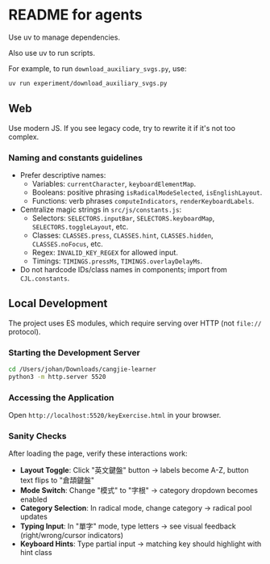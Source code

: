 # README for agents

Use uv to manage dependencies.

Also use uv to run scripts.

For example, to run `download_auxiliary_svgs.py`, use:

```sh
uv run experiment/download_auxiliary_svgs.py
```

## Web

Use modern JS. If you see legacy code, try to rewrite it if it's not too complex.

### Naming and constants guidelines

- Prefer descriptive names:
  - Variables: `currentCharacter`, `keyboardElementMap`.
  - Booleans: positive phrasing `isRadicalModeSelected`, `isEnglishLayout`.
  - Functions: verb phrases `computeIndicators`, `renderKeyboardLabels`.
- Centralize magic strings in `src/js/constants.js`:
  - Selectors: `SELECTORS.inputBar`, `SELECTORS.keyboardMap`, `SELECTORS.toggleLayout`, etc.
  - Classes: `CLASSES.press`, `CLASSES.hint`, `CLASSES.hidden`, `CLASSES.noFocus`, etc.
  - Regex: `INVALID_KEY_REGEX` for allowed input.
  - Timings: `TIMINGS.pressMs`, `TIMINGS.overlayDelayMs`.
- Do not hardcode IDs/class names in components; import from `CJL.constants`.

## Local Development

The project uses ES modules, which require serving over HTTP (not `file://` protocol).

### Starting the Development Server

```sh
cd /Users/johan/Downloads/cangjie-learner
python3 -m http.server 5520
```

### Accessing the Application

Open `http://localhost:5520/keyExercise.html` in your browser.

### Sanity Checks

After loading the page, verify these interactions work:

- **Layout Toggle**: Click "英文鍵盤" button → labels become A-Z, button text flips to "倉頡鍵盤"
- **Mode Switch**: Change "模式" to "字根" → category dropdown becomes enabled
- **Category Selection**: In radical mode, change category → radical pool updates
- **Typing Input**: In "單字" mode, type letters → see visual feedback (right/wrong/cursor indicators)
- **Keyboard Hints**: Type partial input → matching key should highlight with hint class
